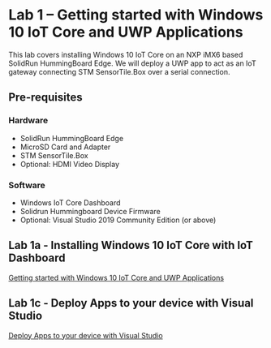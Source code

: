 # Lab 1 – Getting started with Windows 10 IoT Core and UWP Applications

This lab covers installing Windows 10 IoT Core on an NXP iMX6 based SolidRun HummingBoard Edge. We will deploy a UWP app to act as an IoT gateway connecting STM SensorTile.Box over a serial connection. 

## Pre-requisites
### Hardware
* SolidRun HummingBoard Edge
* MicroSD Card and Adapter 
* STM SensorTile.Box
* Optional: HDMI Video Display

### Software
* Windows IoT Core Dashboard 
* Solidrun Hummingboard Device Firmware 
* Optional: Visual Studio 2019 Community Edition (or above) 



## Lab 1a - Installing Windows 10 IoT Core with IoT Dashboard
[Getting started with Windows 10 IoT Core and UWP Applications](./labs/Lab01a_Install_Windows_IoT_Core.md)

## Lab 1c - Deploy Apps to your device with Visual Studio
[Deploy Apps to your device with Visual Studio](./labs/Lab01c.md)
